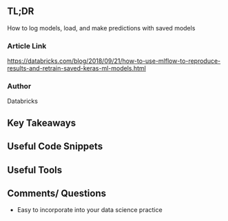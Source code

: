 ## TL;DR
How to log models, load, and make predictions with saved models
### Article Link
https://databricks.com/blog/2018/09/21/how-to-use-mlflow-to-reproduce-results-and-retrain-saved-keras-ml-models.html

### Author
Databricks

## Key Takeaways

## Useful Code Snippets


## Useful Tools

## Comments/ Questions
* Easy to incorporate into your data science practice
